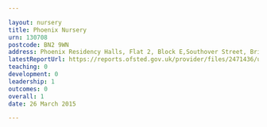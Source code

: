 ```yaml
---

layout: nursery
title: Phoenix Nursery
urn: 130708
postcode: BN2 9WN
address: Phoenix Residency Halls, Flat 2, Block E,Southover Street, Brighton, East Sussex, BN2 9WN
latestReportUrl: https://reports.ofsted.gov.uk/provider/files/2471436/urn/130708.pdf
teaching: 0
development: 0
leadership: 1
outcomes: 0
overall: 1
date: 26 March 2015

---
```

